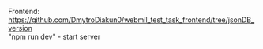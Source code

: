 Frontend: https://github.com/DmytroDiakun0/webmil_test_task_frontend/tree/jsonDB_version <br>
"npm run dev" - start server
